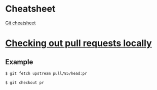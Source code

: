 # Cheatsheet

[Git cheatsheet](https://gist.github.com/LeCoupa/122b12050f5fb267e75f)

# [Checking out pull requests locally](https://help.github.com/articles/checking-out-pull-requests-locally/)

## Example

```sh
$ git fetch upstream pull/85/head:pr

$ git checkout pr
```